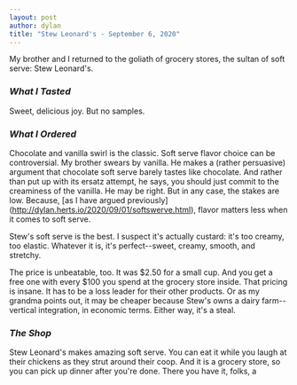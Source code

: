 ```yaml
---
layout: post
author: dylan
title: "Stew Leonard's - September 6, 2020"
---
```

My brother and I returned to the goliath of grocery stores, the sultan of soft serve: Stew Leonard's.

### *What I Tasted*
Sweet, delicious joy. But no samples.

### *What I Ordered*
Chocolate and vanilla swirl is the classic. Soft serve flavor choice can be controversial. My brother swears by vanilla. He makes a (rather persuasive) argument that chocolate soft serve barely tastes like chocolate. And rather than put up with its ersatz attempt, he says, you should just commit to the creaminess of the vanilla. He may be right. But in any case, the stakes are low. Because, [as I have argued previously] (http://dylan.herts.io/2020/09/01/softswerve.html), flavor matters less when it comes to soft serve.

Stew's soft serve is the best. I suspect it's actually custard: it's too creamy, too elastic. Whatever it is, it's perfect--sweet, creamy, smooth, and stretchy.

The price is unbeatable, too. It was $2.50 for a small cup. And you get a free one with every $100 you spend at the grocery store inside. That pricing is insane. It has to be a loss leader for their other products. Or as my grandma points out, it may be cheaper because Stew's owns a dairy farm--vertical integration, in economic terms. Either way, it's a steal.

### *The Shop*
Stew Leonard's makes amazing soft serve. You can eat it while you laugh at their chickens as they strut around their coop. And it is a grocery store, so you can pick up dinner after you're done. There you have it, folks, a
